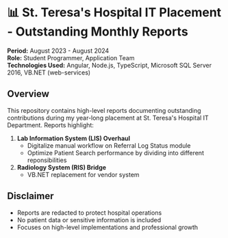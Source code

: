 # 📊 St. Teresa's Hospital IT Placement - Outstanding Monthly Reports
**Period:** August 2023 - August 2024  
**Role:** Student Programmer, Application Team  
**Technologies Used:** Angular, Node.js, TypeScript, Microsoft SQL Server 2016, VB.NET (web-services)  

## Overview
This repository contains high-level reports documenting outstanding contributions during my year-long placement at St. Teresa's Hospital IT Department. Reports highlight:
1. **Lab Information System (LIS) Overhaul**  
   - Digitalize manual workflow on Referral Log Status module
   - Optimize Patient Search performance by dividing into different reponsibilities
2. **Radiology System (RIS) Bridge**  
   - VB.NET replacement for vendor system

## Disclaimer
- Reports are redacted to protect hospital operations
- No patient data or sensitive information is included
- Focuses on high-level implementations and professional growth
